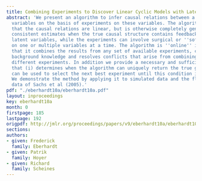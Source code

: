 ```yaml
---
title: Combining Experiments to Discover Linear Cyclic Models with Latent Variables
abstract: 'We present an algorithm to infer causal relations between a set of measured
  variables on the basis of experiments on these variables. The algorithm assumes
  that the causal relations are linear, but is otherwise completely general: It provides
  consistent estimates when the true causal structure contains feedback loops and
  latent variables, while the experiments can involve surgical or ''soft'' interventions
  on one or multiple variables at a time. The algorithm is ''online'' in the sense
  that it combines the results from any set of available experiments, can incorporate
  background knowledge and resolves conflicts that arise from combining results from
  different experiments. In addition we provide a necessary and sufficient condition
  that (i) determines when the algorithm can uniquely return the true graph, and (ii)
  can be used to select the next best experiment until this condition is satisfied.
  We demonstrate the method by applying it to simulated data and the flow cytometry
  data of Sachs et al (2005).'
pdf: "./eberhardt10a/eberhardt10a.pdf"
layout: inproceedings
key: eberhardt10a
month: 0
firstpage: 185
lastpage: 192
origpdf: http://jmlr.org/proceedings/papers/v9/eberhardt10a/eberhardt10a.pdf
sections: 
authors:
- given: Frederick
  family: Eberhardt
- given: Patrik
  family: Hoyer
- given: Richard
  family: Scheines
---
```

